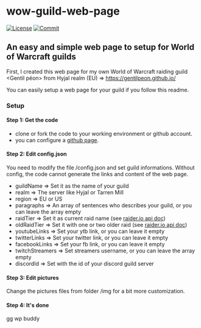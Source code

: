 # wow-guild-web-page
[![License](https://img.shields.io/github/license/valsan-azerty-boi/wow-guild-web-page.svg)](https://github.com/valsan-azerty-boi/wow-guild-web-page/blob/master/LICENSE)
[![Commit](https://img.shields.io/github/last-commit/valsan-azerty-boi/wow-guild-web-page.svg)](https://github.com/valsan-azerty-boi/wow-guild-web-page/commits/master)				

## An easy and simple web page to setup for World of Warcraft guilds

First, I created this web page for my own World of Warcraft raiding guild &lt;Gentil péon> from Hyjal realm (EU) => https://gentilpeon.github.io/

You can easily setup a web page for your guild if you follow this readme.

### Setup
#### Step 1: Get the code
- clone or fork the code to your working environment or github account.
- you can configure a [github page](https://pages.github.com/).

#### Step 2: Edit config.json
You need to modify the file /config.json and set guild informations. Without config, the code cannot generate the links and content of the web page.
- guildName => Set it as the name of your guild
- realm => The server like Hyjal or Tarren Mill
- region => EU or US
- paragraphs => An array of sentences who describes your guild, or you can leave the array empty
- raidTier => Set it as current raid name (see [raider.io api doc](https://raider.io/api#/raiding/getApiV1RaidingProgression))
- oldRaidTier => Set it with one or two older raid (see [raider.io api doc](https://raider.io/api#/raiding/getApiV1RaidingProgression))
- youtubeLinks => Set your ytb link, or you can leave it empty
- twitterLinks => Set your twitter link, or you can leave it empty
- facebookLinks => Set your fb link, or you can leave it empty
- twitchStreamers => Set streamers username, or you can leave the array empty
- discordId => Set with the id of your discord guild server

#### Step 3: Edit pictures
Change the pictures files from folder /img for a bit more customization.

#### Step 4: It's done
gg wp buddy
